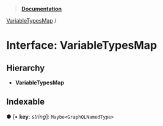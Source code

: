 > **[Documentation](../README.md)**

[VariableTypesMap](variabletypesmap.md) /

# Interface: VariableTypesMap

## Hierarchy

* **VariableTypesMap**

## Indexable

● \[▪ **key**: *string*\]: `Maybe<GraphQLNamedType>`